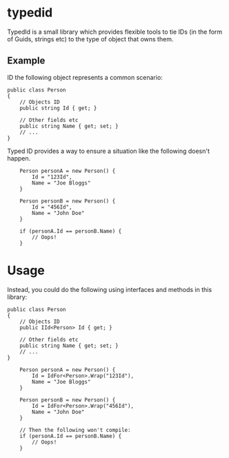 # typedid
TypedId is a small library which provides flexible tools to tie IDs (in the form of Guids, strings etc) to the type of object that owns them.

## Example
ID the following object represents a common scenario:

```
public class Person
{
	// Objects ID
    public string Id { get; }

	// Other fields etc
    public string Name { get; set; }
	// ...
}
```

Typed ID provides a way to ensure a situation like the following doesn't happen.
```
	Person personA = new Person() {
		Id = "123Id",
		Name = "Joe Bloggs"
	}

	Person personB = new Person() {
		Id = "456Id",
		Name = "John Doe"
	}

	if (personA.Id == personB.Name) {
		// Oops!
	}
```

# Usage
Instead, you could do the following using interfaces and methods in this library:

```
public class Person
{
	// Objects ID
    public IId<Person> Id { get; }

	// Other fields etc
    public string Name { get; set; }
	// ...
}
```

```
	Person personA = new Person() {
		Id = IdFor<Person>.Wrap("123Id"),
		Name = "Joe Bloggs"
	}

	Person personB = new Person() {
		Id = IdFor<Person>.Wrap("456Id"),
		Name = "John Doe"
	}

	// Then the following won't compile:
	if (personA.Id == personB.Name) {
		// Oops!
	}
```
